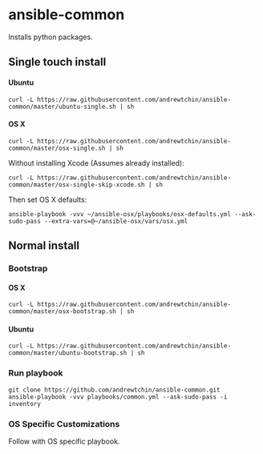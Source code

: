 # ansible-common

Installs python packages.

## Single touch install

#### Ubuntu

```
curl -L https://raw.githubusercontent.com/andrewtchin/ansible-common/master/ubuntu-single.sh | sh
```

#### OS X

```
curl -L https://raw.githubusercontent.com/andrewtchin/ansible-common/master/osx-single.sh | sh
```

Without installing Xcode (Assumes already installed):
```
curl -L https://raw.githubusercontent.com/andrewtchin/ansible-common/master/osx-single-skip-xcode.sh | sh
```

Then set OS X defaults:
```
ansible-playbook -vvv ~/ansible-osx/playbooks/osx-defaults.yml --ask-sudo-pass --extra-vars=@~/ansible-osx/vars/osx.yml
```

## Normal install

### Bootstrap

#### OS X

```
curl -L https://raw.githubusercontent.com/andrewtchin/ansible-common/master/osx-bootstrap.sh | sh
```

#### Ubuntu

```
curl -L https://raw.githubusercontent.com/andrewtchin/ansible-common/master/ubuntu-bootstrap.sh | sh
```

### Run playbook

```
git clone https://github.com/andrewtchin/ansible-common.git
ansible-playbook -vvv playbooks/common.yml --ask-sudo-pass -i inventory
```

### OS Specific Customizations
Follow with OS specific playbook.
